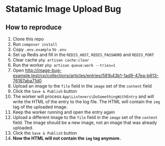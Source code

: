 # Statamic Image Upload Bug
## How to reproduce
1. Clone this repo
2. Run `composer install`
3. Copy `.env.example` to `.env`
4. Set up Redis and fill in the `REDIS_HOST`, `REDIS_PASSWORD` and `REDIS_PORT`
5. Clear cache `php artisan cache:clear`
6. Run the worker `php artisan queue:work --tries=1`
7. Open http://image-bug-example.test/cp/collections/articles/entries/581b43b1-1ad9-47ea-b613-76187aba71d0
8. Upload an image to the `file` field in the `image` set of the `content` field
9. Click the `Save & Publish` button
10. The worker will process `App\Listeners\DoSomethingWithEntry` and will write the HTML of the entry to the log file. The HTML will contain the `img` tag of the uploaded image.
11. Keep the worker running and open the entry again
12. Upload a different image to the `file` field in the `image` set of the `content` field. The image should be a new image, not an image that was already uploaded.
13. Click the `Save & Publish` button
14. **Now the HTML will not contain the `img` tag anymore.**
